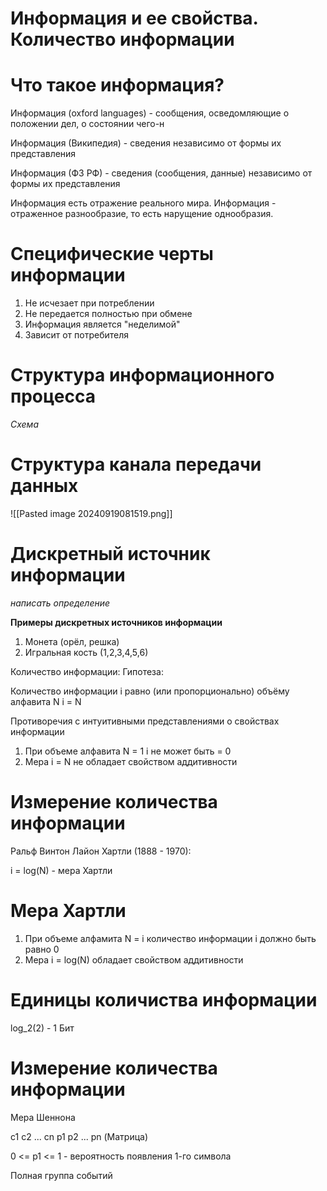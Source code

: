 # Информация и ее свойства. Количество информации

# Что такое информация?

Информация (oxford languages) - сообщения, осведомляющие о положении дел, о состоянии чего-н

Информация (Википедия) - сведения независимо от формы их представления

Информация (ФЗ РФ) - сведения (сообщения, данные) независимо от формы их представления

Информация есть отражение реального мира. Информация - отраженное разнообразие, то есть нарущение однообразия. 

# Специфические черты информации

1. Не исчезает при потреблении
2. Не передается полностью при обмене
3. Информация является "неделимой"
4. Зависит от потребителя
# Структура информационного процесса

*Схема*
# Структура канала передачи данных

![[Pasted image 20240919081519.png]]

# Дискретный источник информации

*написать определение*

**Примеры дискретных источников информации**

1. Монета (орёл, решка)
2. Игральная кость (1,2,3,4,5,6)

Количество информации: Гипотеза:

Количество информации i равно (или пропорционально) объёму алфавита N
i = N

Противоречия с интуитивными представлениями о свойствах информации

1. При объеме алфавита N = 1
	i не может быть = 0
2. Мера i = N не обладает свойством аддитивности
# Измерение количества информации

Ральф Винтон Лайон Хартли (1888 - 1970):

i = log(N) - мера Хартли


# Мера Хартли
1. При объеме алфамита N = i количество информации i должно быть равно 0
2. Мера i = log(N) обладает свойством аддитивности 
# Единицы количиства информации

log_2(2) - 1 Бит

# Измерение количества информации

Мера Шеннона

с1 с2 ... сn 
p1 p2 ... pn (Матрица)

0 <= p1 <= 1 - вероятность появления 1-го символа

Полная группа событий 


